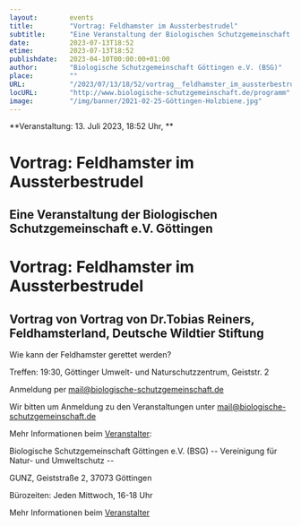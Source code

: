 ```yaml
---
layout:        events
title:         "Vortrag: Feldhamster im Aussterbestrudel"
subtitle:      "Eine Veranstaltung der Biologischen Schutzgemeinschaft e.V. Göttingen"
date:          2023-07-13T18:52
etime:         2023-07-13T18:52
publishdate:   2023-04-10T00:00:00+01:00
author:        "Biologische Schutzgemeinschaft Göttingen e.V. (BSG)"
place:         ""
URL:           "/2023/07/13/18/52/vortrag__feldhamster_im_aussterbestrudel"
locURL:        "http://www.biologische-schutzgemeinschaft.de/programm"
image:         "/img/banner/2021-02-25-Göttingen-Holzbiene.jpg"
---
```


**Veranstaltung: 13. Juli 2023, 18:52 Uhr, **

Vortrag: Feldhamster im Aussterbestrudel
===========

Eine Veranstaltung der Biologischen Schutzgemeinschaft e.V. Göttingen
-----------
Vortrag: Feldhamster im Aussterbestrudel
=============

Vortrag von Vortrag von Dr.Tobias Reiners, Feldhamsterland, Deutsche Wildtier Stiftung
-------------

Wie kann der Feldhamster gerettet werden?

Treffen: 19:30, Göttinger Umwelt- und Naturschutzzentrum, Geiststr. 2

Anmeldung per mail@biologische-schutzgemeinschaft.de


Wir bitten um Anmeldung zu den Veranstaltungen unter mail@biologische-schutzgemeinschaft.de

Mehr Informationen beim [Veranstalter](http://www.biologische-schutzgemeinschaft.de/programm.html):

Biologische Schutzgemeinschaft Göttingen e.V. (BSG)
-- Vereinigung für Natur- und Umweltschutz --

GUNZ, Geiststraße 2, 37073 Göttingen

Bürozeiten: Jeden Mittwoch, 16-18 Uhr

Mehr Informationen beim [Veranstalter](http://www.biologische-schutzgemeinschaft.de/programm)
